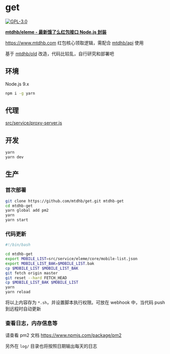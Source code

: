 # get

[![GPL-3.0](https://img.shields.io/badge/license-GPL--3.0-blue.svg)](LICENSE)

**[mtdhb/eleme - 最新饿了么红包接口 Node.js 封装](https://github.com/mtdhb/eleme)**

https://www.mtdhb.com 红包核心领取逻辑，需配合 [mtdhb/api](https://github.com/mtdhb/api) 使用

基于 [mtdhb/old](https://github.com/mtdhb/old) 改造，代码比较乱，自行研究和部署吧

## 环境

Node.js 9.x

```bash
npm i -g yarn
```

## 代理

[src/service/proxy-server.js](src/service/proxy-server.js)

## 开发

```bash
yarn
yarn dev
```

## 生产

### 首次部署

```bash
git clone https://github.com/mtdhb/get.git mtdhb-get
cd mtdhb-get
yarn global add pm2
yarn
yarn start
```

### 代码更新

```bash
#!/bin/bash

cd mtdhb-get
export MOBILE_LIST=src/service/eleme/core/mobile-list.json
export MOBILE_LIST_BAK=$MOBILE_LIST.bak
cp $MOBILE_LIST $MOBILE_LIST_BAK
git fetch origin master
git reset --hard FETCH_HEAD
cp $MOBILE_LIST_BAK $MOBILE_LIST
yarn
yarn reload
```

将以上内容存为 `*.sh`，并设置脚本执行权限。可放在 webhook 中，当代码 push 到远程时自动更新

### 查看日志，内存信息等

请查看 pm2 文档 https://www.npmjs.com/package/pm2

另外在 `log/` 目录也将按照日期输出每天的日志
